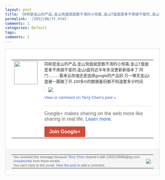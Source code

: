 ```yaml
---
layout: post
title: '同样是金山的产品,金山快盘就是数不清的小惊喜,金山T盘就是爹不疼娘不爱的,金山t盘...'
permalink: '/2012/06/tt.html'
comments: 1
categories: Default
tags: 
comments: 1
---
```

<div style="border:solid 1px #dfdfdf;color:#686868;font:13px Arial"><div style="background-color:#fff;padding:20px;"><table cellpadding="0" cellspacing="0"><tr><td style="padding-right:15px;vertical-align:top"><a href="https://plus.google.com/_/notifications/ngemlink?&amp;emid=CPDb2dfOw7ACFY2D3AodPEcAAA&amp;path=%2F108643996575278738906&amp;dt=1339329363737"><img height="75" src="https://lh3.googleusercontent.com/-KKRGTyJ5Bl0/AAAAAAAAAAI/AAAAAAAAEEY/jllxqER5dCk/s75-c-k-a/photo.jpg" style="border:solid 1px #cccccc;" width="75"/></a></td><td style="width:578px;color:#333;font:13px Arial;vertical-align:top;"><div style="padding-bottom:10px">同样是金山的产品,金山快盘就是数不清的小<wbr/>惊喜,金山T盘就是爹不疼娘不爱的,金山t<wbr/>盘将近半年多没更新新版本了.阿门....<wbr/>......看来云存储还是选择googl<wbr/>e的产品好,万一哪天金山t盘被一脚踹了开<wbr/>,100多G的数据备份都不知道要多少时间</div><div style="margin-bottom:10px;padding-left:10px; border-left:2px solid #EAEAEA"><span style="margin-right:5px"><a href="https://plus.google.com/_/notifications/ngemlink?&amp;emid=CPDb2dfOw7ACFY2D3AodPEcAAA&amp;path=%2F108643996575278738906%2Fposts%2FgHd1cg4ZNB5%3Fgpinv%3DAMIXal9HmZcWxN3x7ce1hpWxlaosbxCLDieZLlhWFwGmQ9fGiH9a93VqsKNBtyfWrWrHYAscPxqG4uBAsuYpMBHQTWHMdAYLTuT4ZEMgjr2Tp0_XouctrV0&amp;dt=1339329363737" style="zSoyz;"><img border="0" src="https://lh5.googleusercontent.com/-JSuCaweUM3Y/T9SKaEkM89I/AAAAAAAALWI/ljOrFzo18k0/w160/67b5ae9ajw1dtm3j8ywmfj.jpg" style="max-height:200px;max-width:275px"/></a></span></div><a href="https://plus.google.com/_/notifications/ngemlink?&amp;emid=CPDb2dfOw7ACFY2D3AodPEcAAA&amp;path=%2F108643996575278738906%2Fposts%2FgHd1cg4ZNB5%3Fgpinv%3DAMIXal9HmZcWxN3x7ce1hpWxlaosbxCLDieZLlhWFwGmQ9fGiH9a93VqsKNBtyfWrWrHYAscPxqG4uBAsuYpMBHQTWHMdAYLTuT4ZEMgjr2Tp0_XouctrV0&amp;dt=1339329363737" style="color:#3366CC;text-decoration:none;">View or comment on Terry Chen's post »</a><div style="margin-top:20px;border-top:solid 1px #dfdfdf"><div style="padding:15px 0;color:#686868;font:16px Arial;">Google+ makes sharing on the web more like sharing in real life. <a href="http://www.google.com/+/learnmore/" style="color:#3366CC;text-decoration:none;">Learn more</a>.</div><a href="https://plus.google.com/_/notifications/ngemlink?&amp;emid=CPDb2dfOw7ACFY2D3AodPEcAAA&amp;path=%2F%3Fgpinv%3DAMIXal9HmZcWxN3x7ce1hpWxlaosbxCLDieZLlhWFwGmQ9fGiH9a93VqsKNBtyfWrWrHYAscPxqG4uBAsuYpMBHQTWHMdAYLTuT4ZEMgjr2Tp0_XouctrV0&amp;dt=1339329363737" style="display:inline-block;padding:7px 15px;background-color:#d44b38; color:#fff;font-size:16px; font-weight:bold;border-radius:2px;border:solid 1px #c43b28; white-space:nowrap;text-decoration:none">Join Google+</a></div></td></tr></table></div><div style="border-top:solid 1px #dfdfdf;padding:0 20px; background-color:#f5f5f5"><table cellpadding="0" cellspacing="0" style="height:50px"><tbody><tr><td style="vertical-align:middle;width:100%; color:#636363;font:11px Arial; line-height:120%">You received this message because <a href="https://plus.google.com/_/notifications/ngemlink?&amp;emid=CPDb2dfOw7ACFY2D3AodPEcAAA&amp;path=%2F108643996575278738906%3Fgpinv%3DAMIXal9HmZcWxN3x7ce1hpWxlaosbxCLDieZLlhWFwGmQ9fGiH9a93VqsKNBtyfWrWrHYAscPxqG4uBAsuYpMBHQTWHMdAYLTuT4ZEMgjr2Tp0_XouctrV0&amp;dt=1339329363737" style="color:#3366CC;text-decoration:none;">Terry Chen</a> shared it with 1265133686@qq.com. <a href="https://plus.google.com/_/notifications/ngemlink?&amp;emid=CPDb2dfOw7ACFY2D3AodPEcAAA&amp;path=%2F_%2Fnonplus%2Femailsettings%3Fgpinv%3DAMIXal9HmZcWxN3x7ce1hpWxlaosbxCLDieZLlhWFwGmQ9fGiH9a93VqsKNBtyfWrWrHYAscPxqG4uBAsuYpMBHQTWHMdAYLTuT4ZEMgjr2Tp0_XouctrV0%26est%3DADH5u8XxEzl3cerfhbvfLX2Djscnjg5j_A3XgLIXME_iaGfxDc9eDWtpqDU3coTJXYKB0dfAZFoSvsSR8mZ34zwEBm2m6HaMqowdX3wsW4Z4F_2ObR36-bUzsBeVzQAkVXYpQmjpjmAr&amp;dt=1339329363737" style="color:#3366CC;text-decoration:none;">Unsubscribe</a> from these emails.<br/>You can't reply to this email. <a href="https://plus.google.com/_/notifications/ngemlink?&amp;emid=CPDb2dfOw7ACFY2D3AodPEcAAA&amp;path=%2F108643996575278738906%2Fposts%2FgHd1cg4ZNB5%3Fgpinv%3DAMIXal9HmZcWxN3x7ce1hpWxlaosbxCLDieZLlhWFwGmQ9fGiH9a93VqsKNBtyfWrWrHYAscPxqG4uBAsuYpMBHQTWHMdAYLTuT4ZEMgjr2Tp0_XouctrV0&amp;dt=1339329363737" style="color:#3366CC;text-decoration:none;">View the post</a> to add a comment.<br/></td><td><img src="https://ssl.gstatic.com/s2/oz/images/notifications/logo/google-plus-6617a72bb36cc548861652780c9e6ff1.png"/></td></tr></tbody></table></div></div>